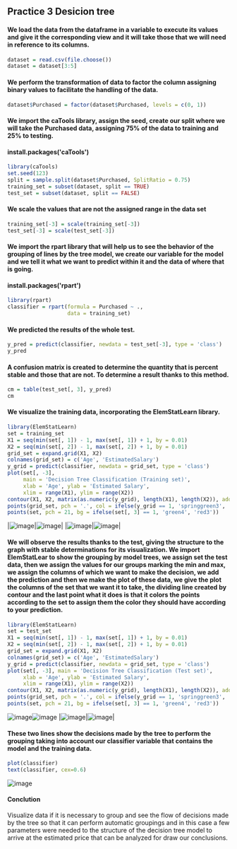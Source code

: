 ## Practice 3 Desicion tree

#### We load the data from the dataframe in a variable to execute its values and give it the corresponding view and it will take those that we will need in reference to its columns.
```R
dataset = read.csv(file.choose())
dataset = dataset[3:5]
```

#### We perform the transformation of data to factor the column assigning binary values to facilitate the handling of the data.
```R
dataset$Purchased = factor(dataset$Purchased, levels = c(0, 1))
```

#### We import the caTools library, assign the seed, create our split where we will take the Purchased data, assigning 75% of the data to training and 25% to testing.
#### install.packages('caTools')
```R
library(caTools)
set.seed(123)
split = sample.split(dataset$Purchased, SplitRatio = 0.75)
training_set = subset(dataset, split == TRUE)
test_set = subset(dataset, split == FALSE)
```

#### We scale the values that are not the assigned range in the data set
```R
training_set[-3] = scale(training_set[-3])
test_set[-3] = scale(test_set[-3])
```

#### We import the rpart library that will help us to see the behavior of the grouping of lines by the tree model, we create our variable for the model and we tell it what we want to predict within it and the data of where that is going.
#### install.packages('rpart')
```R
library(rpart)
classifier = rpart(formula = Purchased ~ .,
                   data = training_set)
```

#### We predicted the results of the whole test.
```R
y_pred = predict(classifier, newdata = test_set[-3], type = 'class')
y_pred
```

#### A confusion matrix is created to determine the quantity that is percent stable and those that are not. To determine a result thanks to this method.
```R
cm = table(test_set[, 3], y_pred)
cm
```

#### We visualize the training data, incorporating the ElemStatLearn library.
```R
library(ElemStatLearn)
set = training_set
X1 = seq(min(set[, 1]) - 1, max(set[, 1]) + 1, by = 0.01)
X2 = seq(min(set[, 2]) - 1, max(set[, 2]) + 1, by = 0.01)
grid_set = expand.grid(X1, X2)
colnames(grid_set) = c('Age', 'EstimatedSalary')
y_grid = predict(classifier, newdata = grid_set, type = 'class')
plot(set[, -3],
     main = 'Decision Tree Classification (Training set)',
     xlab = 'Age', ylab = 'Estimated Salary',
     xlim = range(X1), ylim = range(X2))
contour(X1, X2, matrix(as.numeric(y_grid), length(X1), length(X2)), add = TRUE)
points(grid_set, pch = '.', col = ifelse(y_grid == 1, 'springgreen3', 'tomato'))
points(set, pch = 21, bg = ifelse(set[, 3] == 1, 'green4', 'red3'))
```

|![image](1.png)|![image](2.png)|
|![image](3.png)|![image](4.png)|

#### We will observe the results thanks to the test, giving the structure to the graph with stable determinations for its visualization. We import ElemStatLear to show the grouping by model trees, we assign set the test data, then we assign the values for our groups marking the min and max, we assign the columns of which we want to make the decision, we add the prediction and then we make the plot of these data, we give the plot the columns of the set that we want it to take, the dividing line created by contour and the last point what it does is that it colors the points according to the set to assign them the color they should have according to your prediction.
```R
library(ElemStatLearn)
set = test_set
X1 = seq(min(set[, 1]) - 1, max(set[, 1]) + 1, by = 0.01)
X2 = seq(min(set[, 2]) - 1, max(set[, 2]) + 1, by = 0.01)
grid_set = expand.grid(X1, X2)
colnames(grid_set) = c('Age', 'EstimatedSalary')
y_grid = predict(classifier, newdata = grid_set, type = 'class')
plot(set[, -3], main = 'Decision Tree Classification (Test set)',
     xlab = 'Age', ylab = 'Estimated Salary',
     xlim = range(X1), ylim = range(X2))
contour(X1, X2, matrix(as.numeric(y_grid), length(X1), length(X2)), add = TRUE)
points(grid_set, pch = '.', col = ifelse(y_grid == 1, 'springgreen3', 'tomato'))
points(set, pch = 21, bg = ifelse(set[, 3] == 1, 'green4', 'red3'))
```
![image](5.png)![image](6.png)
|![image](7.png)|![image](8.png)|

#### These two lines show the decisions made by the tree to perform the grouping taking into account our classifier variable that contains the model and the training data.
```R
plot(classifier)
text(classifier, cex=0.6)
```

![image](9.png)

#### Conclution
Visualize data if it is necessary to group and see the flow of decisions made by the tree so that it can perform automatic groupings and in this case a few parameters were needed to the structure of the decision tree model to arrive at the estimated price that can be analyzed for draw our conclusions.

